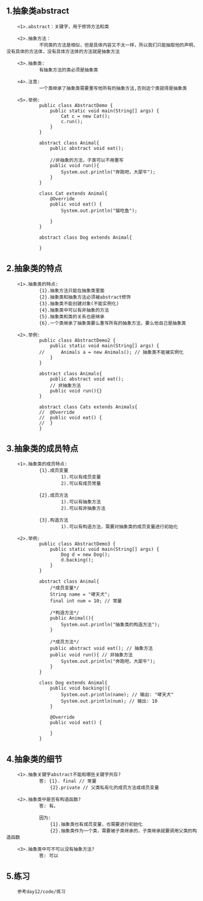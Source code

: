 ##  1.抽象类abstract
        <1>.abstract：关键字，用于修饰方法和类

        <2>.抽象方法：
                不同类的方法是相似，但是具体内容又不太一样，所以我们只能抽取他的声明，没有具体的方法体，没有具体方法体的方法就是抽象方法
        
        <3>.抽象类: 
                有抽象方法的类必须是抽象类

        <4>.注意: 
                一个类继承了抽象类需要重写他所有的抽象方法,否则这个类就得是抽象类

        <5>.举例:
                public class AbstractDemo {
                    public static void main(String[] args) {
                        Cat c = new Cat();
                        c.run();
                    }
                }

                abstract class Animal{
                    public abstract void eat();
                    
                    //非抽象的方法，子类可以不用重写
                    public void run(){
                        System.out.println("奔跑吧，大犀牛");
                    }
                }

                class Cat extends Animal{
                    @Override
                    public void eat() {
                        System.out.println("猫吃鱼");
                        
                    }
                }

                abstract class Dog extends Animal{

                }

##  2.抽象类的特点
        <1>.抽象类的特点:
                {1}.抽象方法只能在抽象类里面
                {2}.抽象类和抽象方法必须被abstract修饰
                {3}.抽象类不能创建对象(不能实例化)
                {4}.抽象类中可以有非抽象的方法
                {5}.抽象类和类的关系也是继承
                {6}.一个类继承了抽象类要么重写所有的抽象方法，要么他自己是抽象类

        <2>.举例:
                public class AbstractDemo2 {
                    public static void main(String[] args) {
                //		Animals a = new Animals(); // 抽象类不能被实例化
                    }
                }

                abstract class Animals{
                    public abstract void eat();
                    // 非抽象方法
                    public void run(){}
                }

                abstract class Cats extends Animals{
                //	@Override
                //	public void eat() {
                //	}
                }

##  3.抽象类的成员特点
        <1>.抽象类的成员特点:
                {1}.成员变量
                        1).可以有成员变量
                        2).可以有成员常量

                {2}.成员方法
                        1).可以有抽象方法
                        2).可以有非抽象方法

                {3}.构造方法
                        1).可以有构造方法，需要对抽象类的成员变量进行初始化	

        <2>.举例:
                public class AbstractDemo3 {
                    public static void main(String[] args) {
                        Dog d = new Dog();
                        d.backing();
                    }
                }

                abstract class Animal{
                    /*成员变量*/
                    String name = "哮天犬";
                    final int num = 10; // 常量
                    
                    /*构造方法*/
                    public Animal(){
                        System.out.println("抽象类的构造方法");
                    }
                    
                    /*成员方法*/
                    public abstract void eat(); // 抽象方法
                    public void run(){ // 非抽象方法
                        System.out.println("奔跑吧，大犀牛");
                    }
                }

                class Dog extends Animal{
                    public void backing(){
                        System.out.println(name); // 输出: "哮天犬"
                        System.out.println(num); // 输出: 10
                    }

                    @Override
                    public void eat() {
                        
                    }
                }

##  4.抽象类的细节
        <1>.抽象关键字abstract不能和哪些关键字共存?
                答: {1}. final // 常量
                    {2}.private // 父类私有化的成员方法或成员变量

        <2>.抽象类中是否有构造函数?
                答: 有。

                因为:
                    {1}.抽象类也有成员变量，也需要进行初始化
                    {2}.抽象类作为一个类，需要被子类继承的，子类继承就要调用父类的构造函数

        <3>.抽象类中可不可以没有抽象方法?
                答: 可以

##  5.练习
        参考day12/code/练习